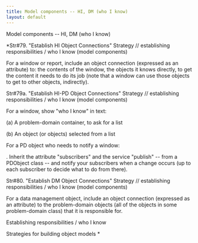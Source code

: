```yaml
---
title: Model components -- HI, DM (who I know)
layout: default
---
```




Model components -- HI, DM (who I know)


*Str#79. &quot;Establish HI Object Connections&quot; Strategy // establishing
responsibilities / who I know (model components) 

 For a window or report, include an object connection (expressed as an attribute)
to: the contents of the window, the objects it knows directly, to get the content it needs
to do its job (note that a window can use those objects to get to other objects,
indirectly). 

Str#79a. &quot;Establish HI-PD Object Connections&quot; Strategy // establishing
responsibilities / who I know (model components) 

 For a window, show &quot;who I know&quot; in text: 

(a) A problem-domain container, to ask for a list 

(b) An object (or objects) selected from a list 

 For a PD object who needs to notify a window: 

. Inherit the attribute &quot;subscribers&quot; and the service &quot;publish&quot; --
from a PDObject class -- and notify your subscribers when a change occurs (up to each
subscriber to decide what to do from there). 

Str#80. &quot;Establish DM Object Connections&quot; Strategy // establishing
responsibilities / who I know (model components) 

 For a data management object, include an object connection (expressed as an
attribute) to the problem-domain objects (all of the objects in some problem-domain class)
that it is responsible for. 

Establishing responsibilities / who I know

Strategies for building object models
*
